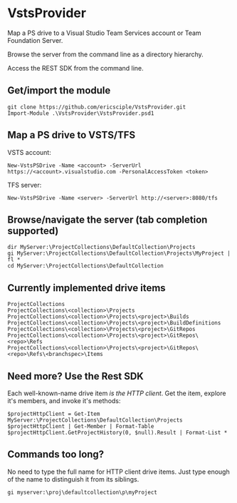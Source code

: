 # VstsProvider
Map a PS drive to a Visual Studio Team Services account or Team Foundation Server.

Browse the server from the command line as a directory hierarchy.

Access the REST SDK from the command line.

## Get/import the module
```
git clone https://github.com/ericsciple/VstsProvider.git
Import-Module .\VstsProvider\VstsProvider.psd1
```

## Map a PS drive to VSTS/TFS
VSTS account:
```
New-VstsPSDrive -Name <account> -ServerUrl https://<account>.visualstudio.com -PersonalAccessToken <token>
```

TFS server:
```
New-VstsPSDrive -Name <server> -ServerUrl http://<server>:8080/tfs
```

## Browse/navigate the server (tab completion supported)
```
dir MyServer:\ProjectCollections\DefaultCollection\Projects
gi MyServer:\ProjectCollections\DefaultCollection\Projects\MyProject | fl *
cd MyServer:\ProjectCollections\DefaultCollection
```

## Currently implemented drive items
```
ProjectCollections
ProjectCollections\<collection>\Projects
ProjectCollections\<collection>\Projects\<project>\Builds
ProjectCollections\<collection>\Projects\<project>\BuildDefinitions
ProjectCollections\<collection>\Projects\<project>\GitRepos
ProjectCollections\<collection>\Projects\<project>\GitRepos\<repo>\Refs
ProjectCollections\<collection>\Projects\<project>\GitRepos\<repo>\Refs\<branchspec>\Items
```

## Need more? Use the Rest SDK
Each well-known-name drive item *is the HTTP client*. Get the item, explore it's members, and invoke it's methods:
```
$projectHttpClient = Get-Item MyServer:\ProjectCollections\DefaultCollection\Projects
$projectHttpClient | Get-Member | Format-Table
$projectHttpClient.GetProjectHistory(0, $null).Result | Format-List *
```

## Commands too long?
No need to type the full name for HTTP client drive items. Just type enough of the name to distinguish it from its siblings.
```
gi myserver:\proj\defaultcollection\p\myProject
```